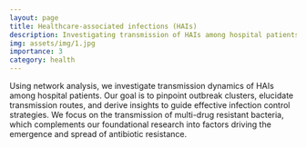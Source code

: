 ```yaml
---
layout: page
title: Healthcare-associated infections (HAIs)
description: Investigating transmission of HAIs among hospital patients
img: assets/img/1.jpg
importance: 3
category: health
---
```


Using network analysis, we investigate transmission dynamics of HAIs among hospital patients. Our goal is to pinpoint outbreak clusters, elucidate transmission routes, and derive insights to guide effective infection control strategies. We focus on the transmission of multi-drug resistant bacteria, which complements our foundational research into factors driving the emergence and spread of antibiotic resistance.